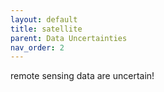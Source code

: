 ```yaml
---
layout: default
title: satellite
parent: Data Uncertainties
nav_order: 2
---
```


remote sensing data are uncertain!
